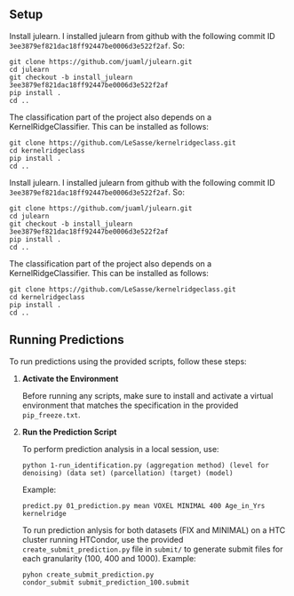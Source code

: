 ## Setup
Install julearn. I installed julearn from github with the following commit ID
```3ee3879ef821dac18ff92447be0006d3e522f2af```.
So:
```
git clone https://github.com/juaml/julearn.git
cd julearn
git checkout -b install_julearn 3ee3879ef821dac18ff92447be0006d3e522f2af
pip install .
cd ..
```
The classification part of the project also depends on a KernelRidgeClassifier.
This can be installed as follows:
```
git clone https://github.com/LeSasse/kernelridgeclass.git
cd kernelridgeclass
pip install .
cd ..
```
Install julearn. I installed julearn from github with the following commit ID
```3ee3879ef821dac18ff92447be0006d3e522f2af```.
So:
```
git clone https://github.com/juaml/julearn.git
cd julearn
git checkout -b install_julearn 3ee3879ef821dac18ff92447be0006d3e522f2af
pip install .
cd ..
```
The classification part of the project also depends on a KernelRidgeClassifier.
This can be installed as follows:
```
git clone https://github.com/LeSasse/kernelridgeclass.git
cd kernelridgeclass
pip install .
cd ..
```

## Running Predictions

To run predictions using the provided scripts, follow these steps:

1. **Activate the Environment**

    Before running any scripts, make sure to install and activate a virtual environment that matches the specification in the provided `pip_freeze.txt`.

2. **Run the Prediction Script**

    To perform prediction analysis in a local session, use: 
    ```
    python 1-run_identification.py (aggregation method) (level for denoising) (data set) (parcellation) (target) (model)
    ``` 
    Example: 
    ```
    predict.py 01_prediction.py mean VOXEL MINIMAL 400 Age_in_Yrs kernelridge
    ```

    To run prediction anlysis for both datasets (FIX and MINIMAL) on a HTC cluster running HTCondor, use the provided `create_submit_prediction.py` file in `submit/` to generate submit files for each granularity (100, 400 and 1000). 
    Example:
    ```
    pyhon create_submit_prediction.py
    condor_submit submit_prediction_100.submit
    ```
